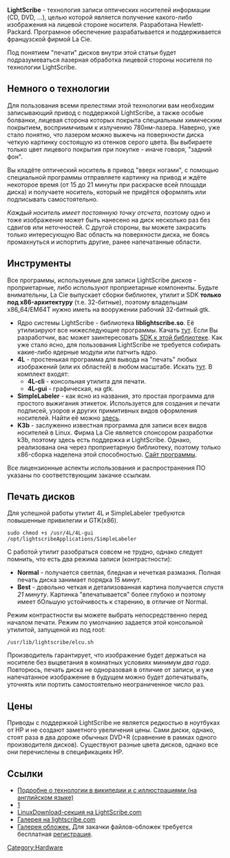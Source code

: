 **LightScribe** - технология записи оптических носителей информации (CD,
DVD, ...), целью которой является получение какого-либо изображения на
лицевой стороне носителя. Разработана Hewlett-Packard. Програмное
обеспечение разрабатывается и поддерживается французской фирмой La
Cie.

Под понятием "печати" дисков внутри этой статьи будет подразумеваться
лазерная обработка лицевой стороны носителя по технологии
LightScribe.

## Немного о технологии

Для пользования всеми прелестями этой технологии вам необходим
записывающий привод с поддержкой LightScribe, а также особые
болванки, лицевая сторона которых покрыта специальным химическим
покрытием, восприимчивым к излучению 780нм-лазера. Наверно, уже
стало понятно, что лазером можно выжечь на поверхности диска четкую
картинку состоящую из отенков серого цвета. Вы выбираете только цвет
лицевого покрытия при покупке - иначе говоря, "задний фон".

Вы кладёте оптический носитель в привод "вверх ногами", с помощью
специальной программы отправляете картинку на привод и ждёте
некоторое время (от 15 до 21 минуты при раскраске всей площади
диска) и получаете носитель, который не придётся оформлять или
подписывать самостоятельно.

*Каждый носитель имеет постоянную точку отсчета*, поэтому одно и тоже
изображение может быть нанесено на диск несколько раз без сдвигов или
неточностей. С другой стороны, вы можете закрасить только интересующую
Вас область на поверхности диска, не боясь промахнуться и испортить
другие, ранее напечатанные области.

## Инструменты

Все программы, используемые для записи LightScribe дисков -
проприетарные, либо используют проприетарные компоненты.
Будьте внимательны, La Cie выпускает сборки библиотек, утилит и SDK
**только под x86-архитектуру** (т.е. 32-битные), поэтому владельцам
x86_64/EM64T нужно иметь на вооружении рабочий 32-битный gtk.

  - Ядро системы LightScribe - библиотека **liblightscribe.so**. Её
    утилизируют все нижеследующие программы. Качать
    [тут](http://www.lightscribe.com/downloadSection/linux/index.aspx?id=814).
    Если Вы разработчик, вас может заинтересовать [SDK к этой
    библиотеке](http://www.lightscribe.com/downloadSection/linux/index.aspx?id=816).
    Как уже стало ясно, для пользования LightScribe не требуется
    собирать какие-либо ядерные модули или патчить ядро.
  - **4L** - простенькая программа для вывода на "печать" любых
    изображений (или их областей) в любом масштабе. Искать
    [тут](http://www.lacie.com/support/drivers/driver.htm?id=10094).
    В комплект входят:
      - **4L-cli** - консольная утилита для печати.
      - **4L-gui** - графическая, на gtk.
  - **SimpleLabeler** - как ясно из названия, это простая программа для
    простого выжигания этикеток. Используется для создания и печати
    подписей, узоров и других примитивных видов оформления
    носителей. Найти её можно
    [здесь](http://www.lightscribe.com/downloadSection/linux/index.aspx?id=815).
  - **K3b** - заслуженно известная программа для записи всех видов
    носителей в Linux. Фирма La Cie является спонсором разработки
    k3b, поэтому здесь есть поддержка и LightScribe. Однако, реализована
    она через проприетарную библиотеку, поэтому только x86-сборка
    наделена этой способностью. [Сайт
    программы](http://www.k3b.org).

Все лицензионные аспекты использования и распространения ПО указаны по
соответствующим закачке ссылкам.

## Печать дисков

Для успешной работы утилит 4L и SimpleLabeler требуются повышенные
привилегии и GTK(x86).

    sudo chmod +s /usr/4L/4L-gui /opt/lightscribeApplications/SimpleLabeler

С работой утилит разобраться совсем не трудно, однако следует помнить,
что есть два режима записи (контрастности):

  - **Normal** - получается светлая, бледная и нечеткая размазня. Полная
    печать диска занимает порядка *15 минут*.
  - **Best** - довольно четкая и детализованная картина получается
    спустя *21 минуту*. Картинка "впечатывается" более глубоко и
    поэтому имеет бОльшую устойчивость к старению, в отличие от
    Normal.

Режим контрастности вы можете выбрать непосредственно перед началом
печати. Режим по умолчанию задается этой консольной утилитой,
запущеной из под root:

    /usr/lib/lightscribe/elcu.sh

Производитель гарантирует, что изображение будет держаться на носителе
без выцветания в комнатных условиях минимум *два года*. Повторюсь,
печать диска не одноразовая в отличие от записи, и уже напечатанное
изображение в будущем можно будет допечатывать, уточнять или портить
самостоятельно неограниченное число раз.

## Цены

Приводы с поддержкой LightScribe не является редкостью в ноутбуках от HP
и не создают заметного увеличения цены. Сами диски, однако, стоят раза в
два дороже обычных DVD+R (сравнение в рамках одного производителя
дисков). Существуют разные цвета дисков, однако все они
перечислены в спецификациях HP.

## Ссылки

  - [Подробне о технологии в википедии и с иллюстрациями (на английском
    языке)](http://en.wikipedia.org/wiki/LightScribe)
  - [1](http://www.lightscribe.com/)
  - [LinuxDownload-секция на
    LightScribe.com](http://www.lightscribe.com/downloadSection/linux/index.aspx)
  - [Галерея на
    lightscribe.com](http://www.lightscribe.com/ideas/labelgallery.aspx?id=219)
  - [Галерея обложек.](http://www.lightscribecovers.com/) Для закачки
    файлов-обложек требуется бесплатная
    [регистрация](http://www.lightscribecovers.com/register.php).

[Category:Hardware](Category:Hardware)
